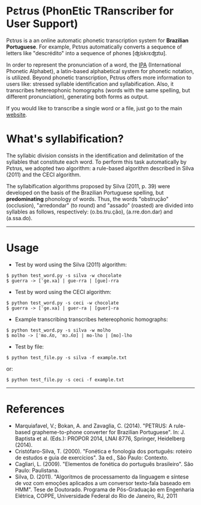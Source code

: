 Pɛtɾʊs (PhonEtic TRanscriber for User Support)
=========================

Pɛtɾʊs is a an online automatic phonetic transcription system for **Brazilian Portuguese**. For example, Pɛtɾʊs
automatically converts a sequence of letters like "descrédito" into a sequence of phones [ʤiskɾɛʤɪtʊ].

In order to represent the pronunciation of a word, the [IPA](https://en.wikipedia.org/wiki/International_Phonetic_Alphabet)
(International Phonetic Alphabet), a latin-based alphabetical system for phonetic notation, is utilized.
Beyond phonetic transcription, Pɛtɾʊs offers more information to users like: stressed syllable identification and
syllabification. Also, it transcribes hetereophonic homographs (words with the same spelling, but different
pronunciation), generating both forms as output.

If you would like to transcribe a single word or a file, just go to the main [website](http://54.232.255.128/).


What's syllabification?
=====
The syllabic division consists in the identification and delimitation of the syllables that constitute each word.
To perform this task automatically by Pɛtɾʊs, we adopted two algorithm: a rule-based algorithm described in Silva (2011)
and the CECI algorithm.

The syllabification algorithms proposed by Silva (2011, p. 39) were developed on the basis of the Brazilian Portuguese
spelling, but **predominating** phonology of words. Thus, the words "obstrução" (occlusion), "arredondar" (to round) and
"assado" (roasted) are divided into syllables as follows, respectively: (o.bs.tru.ção), (a.rre.don.dar) and (a.ssa.do).


***
Usage
=====

* Test by word using the Silva (2011) algorithm:

```
$ python test_word.py -s silva -w chocolate
$ guerra -> [ˈge.xa] | gue-rra | [gue]-rra
```

* Test by word using the CECI algorithm:

```
$ python test_word.py -s ceci -w chocolate
$ guerra -> [ˈge.xa] | guer-ra | [guer]-ra
```

* Example transcribing transcribes hetereophonic homographs:

```
$ python test_word.py -s silva -w molho
$ molho -> [ˈmo.ʎʊ, ˈmɔ.ʎʊ] | mo-lho | [mo]-lho
```

* Test by file:

```
$ python test_file.py -s silva -f example.txt
```

or:

```
$ python test_file.py -s ceci -f example.txt
```


***
References
=========

* Marquiafavel, V.; Bokan, A. and Zavaglia, C. (2014). "PETRUS: A rule-based grapheme-to-phone converter for Brazilian Portuguese". In: J. Baptista et al. (Eds.): PROPOR 2014, LNAI 8776, Springer, Heidelberg (2014).
* Cristófaro-Silva, T. (2000). "Fonética e fonologia dos português: roteiro de estudos e guia de exercícios". 3a ed., São Paulo: Contexto.
* Cagliari, L. (2009). "Elementos de fonética do português brasileiro". São Paulo: Paulistana.
* Silva, D. (2011). "Algoritmos de processamento da linguagem e síntese de voz com emoções aplicados a um conversor texto-fala baseado em HMM". Tese de Doutorado. Programa de Pós-Graduação em Engenharia Elétrica, COPPE, Universidade Federal do Rio de Janeiro, RJ, 2011
